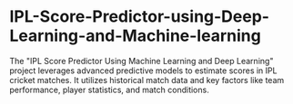 # IPL-Score-Predictor-using-Deep-Learning-and-Machine-learning
The "IPL Score Predictor Using Machine Learning and Deep Learning" project leverages advanced predictive models to estimate scores in IPL cricket matches. It utilizes historical match data and key factors like team performance, player statistics, and match conditions.
